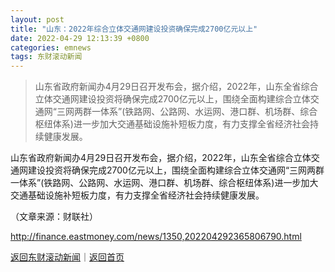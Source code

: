 ```yaml
---
layout: post
title: "山东：2022年综合立体交通网建设投资确保完成2700亿元以上"
date: 2022-04-29 12:13:39 +0800
categories: emnews
tags: 东财滚动新闻
---
```

> 山东省政府新闻办4月29日召开发布会，据介绍，2022年，山东全省综合立体交通网建设投资将确保完成2700亿元以上，围绕全面构建综合立体交通网“三网两群一体系”(铁路网、公路网、水运网、港口群、机场群、综合枢纽体系)进一步加大交通基础设施补短板力度，有力支撑全省经济社会持续健康发展。

<p>山东省政府新闻办4月29日召开发布会，据介绍，2022年，山东全省综合立体交通网建设投资将确保完成2700亿元以上，围绕全面构建综合立体交通网“三网两群一体系”(铁路网、公路网、水运网、港口群、机场群、综合枢纽体系)进一步加大交通基础设施补短板力度，有力支撑全省经济社会持续健康发展。</p><p class="em_media">（文章来源：财联社）</p>

<http://finance.eastmoney.com/news/1350,202204292365806790.html>

[返回东财滚动新闻](//finews.withounder.com/emnews/)｜[返回首页](//finews.withounder.com/)